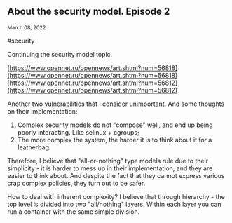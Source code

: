 ## About the security model. Episode 2
<sup> March 08, 2022 </sup>

#security

Continuing the security model topic.

[https://www.opennet.ru/opennews/art.shtml?num=56818](https://www.opennet.ru/opennews/art.shtml?num=56818)<br>
[https://www.opennet.ru/opennews/art.shtml?num=56812](https://www.opennet.ru/opennews/art.shtml?num=56812)

Another two vulnerabilities that I consider unimportant. And some thoughts on their implementation:
1. Complex security models do not "compose" well, and end up being poorly interacting. Like selinux + cgroups;
2. The more complex the system, the harder it is to think about it for a leatherbag.

Therefore, I believe that "all-or-nothing" type models rule due to their simplicity - it is harder to mess up in their implementation, and they are easier to think about. And despite the fact that they cannot express various crap complex policies, they turn out to be safer.

How to deal with inherent complexity? I believe that through hierarchy - the top level is divided into two "all/nothing" layers. Within each layer you can run a container with the same simple division.
